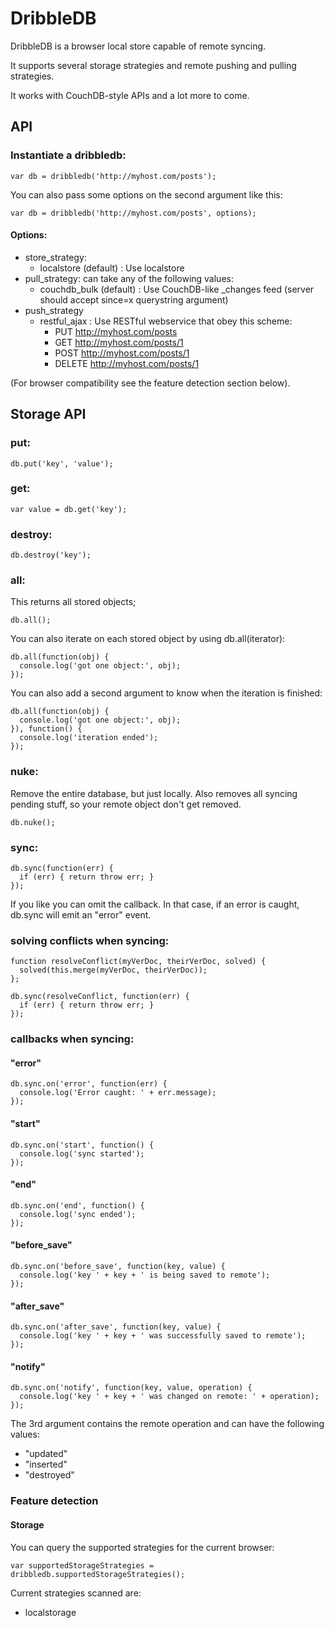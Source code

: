 # DribbleDB

DribbleDB is a browser local store capable of remote syncing.

It supports several storage strategies and remote pushing and pulling strategies.

It works with CouchDB-style APIs and a lot more to come.

## API

### Instantiate a dribbledb:

    var db = dribbledb('http://myhost.com/posts');

You can also pass some options on the second argument like this:

    var db = dribbledb('http://myhost.com/posts', options);

#### Options:

* store_strategy:
  * localstore (default) : Use localstore
* pull_strategy: can take any of the following values:
  * couchdb_bulk (default) : Use CouchDB-like _changes feed (server should accept since=x querystring argument)
* push_strategy
  * restful_ajax : Use RESTful webservice that obey this scheme:
    * PUT http://myhost.com/posts
    * GET http://myhost.com/posts/1
    * POST http://myhost.com/posts/1
    * DELETE http://myhost.com/posts/1

(For browser compatibility see the feature detection section below).

## Storage API

### put:

    db.put('key', 'value');

### get:

    var value = db.get('key');

### destroy:

    db.destroy('key');

### all:

This returns all stored objects;

    db.all();

You can also iterate on each stored object by using db.all(iterator):

    db.all(function(obj) {
      console.log('got one object:', obj);
    });

You can also add a second argument to know when the iteration is finished:

    db.all(function(obj) {
      console.log('got one object:', obj);
    }), function() {
      console.log('iteration ended');
    });

### nuke:

Remove the entire database, but just locally.
Also removes all syncing pending stuff, so your remote object don't get removed.

    db.nuke();

### sync:

    db.sync(function(err) {
      if (err) { return throw err; }
    });

If you like you can omit the callback. In that case, if an error is caught, db.sync will emit an "error" event.

### solving conflicts when syncing:

    function resolveConflict(myVerDoc, theirVerDoc, solved) {
      solved(this.merge(myVerDoc, theirVerDoc));
    };

    db.sync(resolveConflict, function(err) {
      if (err) { return throw err; }
    });

### callbacks when syncing:

#### "error"

    db.sync.on('error', function(err) {
      console.log('Error caught: ' + err.message);
    });

#### "start"

    db.sync.on('start', function() {
      console.log('sync started');
    });

#### "end"

    db.sync.on('end', function() {
      console.log('sync ended');
    });

#### "before_save"

    db.sync.on('before_save', function(key, value) {
      console.log('key ' + key + ' is being saved to remote');
    });

#### "after_save"

    db.sync.on('after_save', function(key, value) {
      console.log('key ' + key + ' was successfully saved to remote');
    });

#### "notify"

    db.sync.on('notify', function(key, value, operation) {
      console.log('key ' + key + ' was changed on remote: ' + operation);
    });

The 3rd argument contains the remote operation and can have the following values:

* "updated"
* "inserted"
* "destroyed"

### Feature detection

#### Storage

You can query the supported strategies for the current browser:

    var supportedStorageStrategies = dribbledb.supportedStorageStrategies();

Current strategies scanned are:

* localstorage

